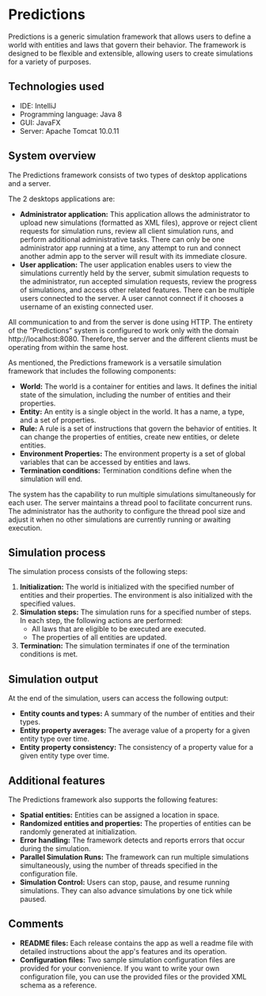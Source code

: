 # Predictions

Predictions is a generic simulation framework that allows users to define a world with entities and laws that govern their behavior. The framework is designed to be flexible and extensible, allowing users to create simulations for a variety of purposes.

## Technologies used

* IDE: IntelliJ
* Programming language: Java 8
* GUI: JavaFX
* Server: Apache Tomcat 10.0.11

## System overview
The Predictions framework consists of two types of desktop applications and a server.

The 2 desktops applications are:
* **Administrator application:** This application allows the administrator to upload new simulations (formatted as XML files), approve or reject client requests for simulation runs, review all client simulation runs, and perform additional administrative tasks. There can only be one administrator app running at a time, any attempt to run and connect another admin app to the server will result with its immediate closure.
* **User application:** The user application enables users to view the simulations currently held by the server, submit simulation requests to the administrator, run accepted simulation requests, review the progress of simulations, and access other related features.  There can be multiple users connected to the server. A user cannot connect if it chooses a username of an existing connected user.

All communication to and from the server is done using HTTP. The entirety of the “Predictions” system is configured to work only with the domain http://localhost:8080. Therefore, the server and the different clients must be operating from within the same host.

As mentioned, the Predictions framework is a versatile simulation framework that includes the following components:

* **World:** The world is a container for entities and laws. It defines the initial state of the simulation, including the number of entities and their properties.
* **Entity:** An entity is a single object in the world. It has a name, a type, and a set of properties.
* **Rule:** A rule is a set of instructions that govern the behavior of entities. It can change the properties of entities, create new entities, or delete entities.
* **Environment Properties:** The environment property is a set of global variables that can be accessed by entities and laws.
* **Termination conditions:** Termination conditions define when the simulation will end.

The system has the capability to run multiple simulations simultaneously for each user. The server maintains a thread pool to facilitate concurrent runs. 
The administrator has the authority to configure the thread pool size and adjust it when no other simulations are currently running or awaiting execution.

## Simulation process

The simulation process consists of the following steps:

1. **Initialization:** The world is initialized with the specified number of entities and their properties. The environment is also initialized with the specified values.
2. **Simulation steps:** The simulation runs for a specified number of steps. In each step, the following actions are performed:
    * All laws that are eligible to be executed are executed.
    * The properties of all entities are updated.
3. **Termination:** The simulation terminates if one of the termination conditions is met.

## Simulation output

At the end of the simulation, users can access the following output:

* **Entity counts and types:** A summary of the number of entities and their types.
* **Entity property averages:** The average value of a property for a given entity type over time.
* **Entity property consistency:** The consistency of a property value for a given entity type over time.

## Additional features

The Predictions framework also supports the following features:

* **Spatial entities:** Entities can be assigned a location in space.
* **Randomized entities and properties:** The properties of entities can be randomly generated at initialization.
* **Error handling:** The framework detects and reports errors that occur during the simulation.
* **Parallel Simulation Runs:** The framework can run multiple simulations simultaneously, using the number of threads specified in the configuration file.
* **Simulation Control:**  Users can stop, pause, and resume running simulations. They can also advance simulations by one tick while paused.

## Comments
* **README files:** Each release contains the app as well a readme file with detailed instructions about the app's features and its operation.
* **Configuration files:** Two sample simulation configuration files are provided for your convenience. If you want to write your own configuration file, you can use the provided files or the provided XML schema as a reference.
